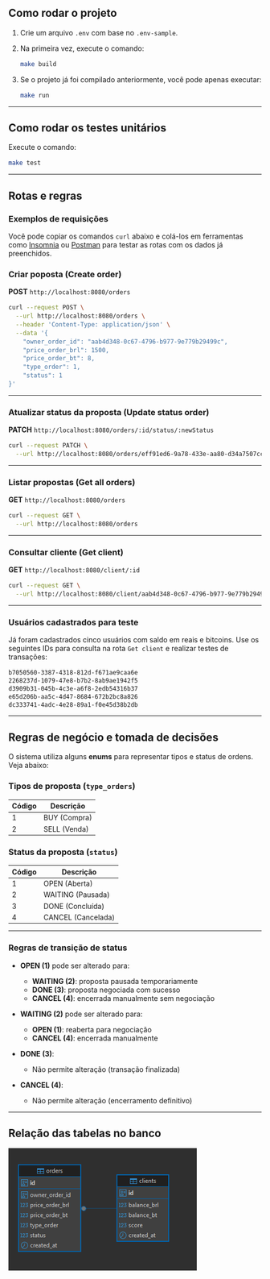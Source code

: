 ## Como rodar o projeto

1. Crie um arquivo `.env` com base no `.env-sample`.

2. Na primeira vez, execute o comando:

   ```bash
   make build
   ```

3. Se o projeto já foi compilado anteriormente, você pode apenas executar:

   ```bash
   make run
   ```

---

## Como rodar os testes unitários

Execute o comando:

```bash
make test
```

---

## Rotas e regras

###  Exemplos de requisições

Você pode copiar os comandos `curl` abaixo e colá-los em ferramentas como [Insomnia](https://insomnia.rest) ou [Postman](https://www.postman.com/) para testar as rotas com os dados já preenchidos.


### Criar poposta (Create order)

**POST** `http://localhost:8080/orders`

```bash
curl --request POST \
  --url http://localhost:8080/orders \
  --header 'Content-Type: application/json' \
  --data '{
    "owner_order_id": "aab4d348-0c67-4796-b977-9e779b29499c",
    "price_order_brl": 1500,
    "price_order_bt": 8,
    "type_order": 1,
    "status": 1
}'
```

---

### Atualizar status da proposta (Update status order)

**PATCH** `http://localhost:8080/orders/:id/status/:newStatus`

```bash
curl --request PATCH \
  --url http://localhost:8080/orders/eff91ed6-9a78-433e-aa80-d34a7507cc6d/status/4
```

---

### Listar propostas (Get all orders)

**GET** `http://localhost:8080/orders`

```bash
curl --request GET \
  --url http://localhost:8080/orders
```

---

### Consultar cliente (Get client)

**GET** `http://localhost:8080/client/:id`

```bash
curl --request GET \
  --url http://localhost:8080/client/aab4d348-0c67-4796-b977-9e779b29499c
```

---

### Usuários cadastrados para teste

Já foram cadastrados cinco usuários com saldo em reais e bitcoins. Use os seguintes IDs para consulta na rota `Get client` e realizar testes de transações:

```
b7050560-3387-4318-812d-f671ae9caa6e  
2268237d-1079-47e8-b7b2-8ab9ae1942f5  
d3909b31-045b-4c3e-a6f8-2edb54316b37  
e65d206b-aa5c-4d47-8684-672b2bc8a826  
dc333741-4adc-4e28-89a1-f0e45d38b2db  
```

---

## Regras de negócio e tomada de decisões

O sistema utiliza alguns **enums** para representar tipos e status de ordens. Veja abaixo:

### Tipos de proposta (`type_orders`)

| Código | Descrição     |
|--------|----------------|
| 1      | BUY (Compra)   |
| 2      | SELL (Venda)   |

### Status da proposta (`status`)

| Código | Descrição         |
|--------|--------------------|
| 1      | OPEN (Aberta)      |
| 2      | WAITING (Pausada)  |
| 3      | DONE (Concluída)   |
| 4      | CANCEL (Cancelada) |

---

### Regras de transição de status

- **OPEN (1)** pode ser alterado para:
  - **WAITING (2)**: proposta pausada temporariamente
  - **DONE (3)**: proposta negociada com sucesso
  - **CANCEL (4)**: encerrada manualmente sem negociação

- **WAITING (2)** pode ser alterado para:
  - **OPEN (1)**: reaberta para negociação
  - **CANCEL (4)**: encerrada manualmente

- **DONE (3)**:  
  - Não permite alteração (transação finalizada)

- **CANCEL (4)**:  
  - Não permite alteração (encerramento definitivo)

---

## Relação das tabelas no banco
![alt text](image-1.png)
